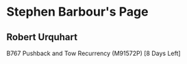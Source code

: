 # Stephen Barbour's Page

## Robert Urquhart
B767 Pushback and Tow Recurrency (M91572P) [8 Days Left]

